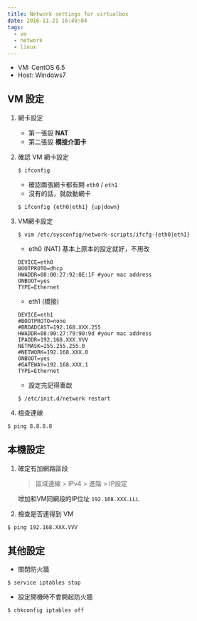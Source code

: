 ```yaml
---
title: Network settings for virtualbox
date: 2016-11-21 16:49:04
tags:
  - vm
  - network
  - linux
---
```


- VM: CentOS 6.5
- Host: Windows7

<!-- more -->

## VM 設定

1. 網卡設定
   - 第一張設 **NAT**
   - 第二張設 **橋接介面卡**

2. 確認 VM 網卡設定 
    ```shell
    $ ifconfig
    ```
   - 確認兩張網卡都有開 `eth0` / `eth1`
   - 沒有的話，就啟動網卡
   ```shell
   $ ifconfig {eth0|eth1} {up|down}
   ```
3. VM網卡設定
    
    ```shell
    $ vim /etc/sysconfig/network-scripts/ifcfg-{eth0|eth1}
    ```

    - eth0 (NAT) 基本上原本的設定就好，不用改
    ```config
    DEVICE=eth0
    BOOTPROTO=dhcp
    HWADDR=08:00:27:92:0E:1F #your mac address
    ONBOOT=yes
    TYPE=Ethernet
    ```
    - eth1 (橋接)
    ```config
    DEVICE=eth1
    #BOOTPROTO=none
    #BROADCAST=192.168.XXX.255
    HWADDR=08:00:27:79:90:9d #your mac address
    IPADDR=192.168.XXX.VVV
    NETMASK=255.255.255.0
    #NETWORK=192.168.XXX.0
    ONBOOT=yes
    #GATEWAY=192.168.XXX.1
    TYPE=Ethernet
    ```
   - 設定完記得重啟
   ```shell
   $ /etc/init.d/network restart
   ```
4. 檢查連線
```shell
$ ping 8.8.8.8
```

## 本機設定

1. 確定有加網路區段
    > 區域連線 > IPv4 > 進階 > IP設定

   增加和VM同網段的IP位址 `192.168.XXX.LLL`
   
2. 檢查是否連得到 VM
```shell
$ ping 192.168.XXX.VVV
```

## 其他設定

- 關閉防火牆
```shell
$ service iptables stop
```
- 設定開機時不會開起防火牆
```
$ chkconfig iptables off
```
